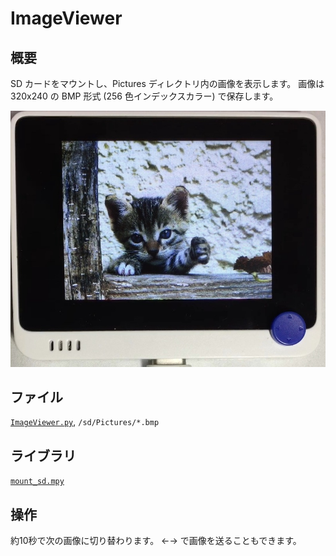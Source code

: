# ImageViewer

## 概要
SD カードをマウントし、Pictures ディレクトリ内の画像を表示します。
画像は 320x240 の BMP 形式 (256 色インデックスカラー) で保存します。

[![YouTube](./ImageViewer.jpg)](https://www.youtube.com/watch?v=yVXWlPULGgU)

## ファイル
   [`ImageViewer.py`](/CIRCUITPY/ImageViewer.py), `/sd/Pictures/*.bmp`

## ライブラリ
   [`mount_sd.mpy`](/libsrc/mount_sd.py)

## 操作
約10秒で次の画像に切り替わります。
←→ で画像を送ることもできます。

